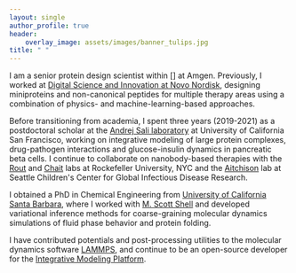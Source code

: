 ```yaml
---
layout: single
author_profile: true
header:
    overlay_image: assets/images/banner_tulips.jpg
title: " "
---
```


I am a senior protein design scientist within [] at Amgen. Previously, I worked at [Digital Science and Innovation at Novo Nordisk](https://www.novonordisk.com/careers/career-areas/research-and-development/digital-science-and-innovation-careers.html), designing miniproteins and non-canonical peptides for multiple therapy areas using a combination of physics- and machine-learning-based approaches.

Before transitioning from academia, I spent three years (2019-2021) as a postdoctoral scholar at the [Andrej Sali laboratory](https://salilab.org/) at University of California San Francisco, working on integrative modeling of large protein complexes, drug-pathogen interactions and glucose-insulin dynamics in pancreatic beta cells. I continue to collaborate on nanobody-based therapies with the [Rout](https://www.rockefeller.edu/our-scientists/heads-of-laboratories/896-michael-p-rout/) and [Chait](https://www.rockefeller.edu/our-scientists/heads-of-laboratories/902-brian-t-chait/) labs at Rockefeller University, NYC and the [Aitchison](https://www.seattlechildrens.org/research/centers-programs/global-infectious-disease-research/research-areas-and-labs/aitchison-lab/) lab at Seattle Children's Center for Global Infectious Disease Research. 

I obtained a PhD in Chemical Engineering from [University of California Santa Barbara](https://www.chemengr.ucsb.edu/), where I worked with [M. Scott Shell](https://theshelllab.org/) and developed variational inference methods for coarse-graining molecular dynamics simulations of fluid phase behavior and protein folding.

I have contributed potentials and post-processing utilities to the molecular dynamics software [LAMMPS](https://docs.lammps.org/pair_local_density.html), and continue to be an open-source developer for the [Integrative Modeling Platform](https://github.com/salilab/imp).
